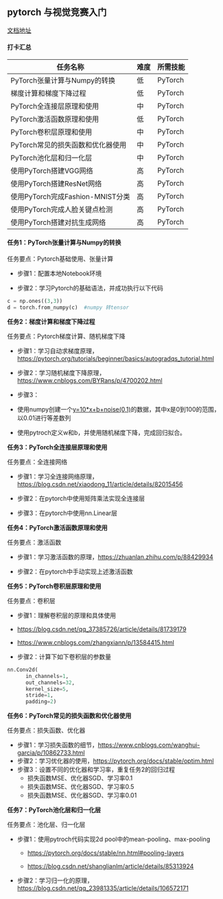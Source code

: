 ## pytorch 与视觉竞赛入门

[文档地址](https://shimo.im/docs/dumrsexTRJkqSgIC/read)

#### 打卡汇总

| 任务名称                          | 难度 | 所需技能 |
| --------------------------------- | ---- | -------- |
| PyTorch张量计算与Numpy的转换      | 低   | PyTorch  |
| 梯度计算和梯度下降过程            | 低   | PyTorch  |
| PyTorch全连接层原理和使用         | 中   | PyTorch  |
| PyTorch激活函数原理和使用         | 低   | PyTorch  |
| PyTorch卷积层原理和使用           | 中   | PyTorch  |
| PyTorch常见的损失函数和优化器使用 | 中   | PyTorch  |
| PyTorch池化层和归一化层           | 中   | PyTorch  |
| 使用PyTorch搭建VGG网络            | 高   | PyTorch  |
| 使用PyTorch搭建ResNet网络         | 高   | PyTorch  |
| 使用PyTorch完成Fashion-MNIST分类  | 高   | PyTorch  |
| 使用PyTorch完成人脸关键点检测     | 高   | PyTorch  |
| 使用PyTorch搭建对抗生成网络       | 高   | PyTorch  |

#### 任务1：PyTorch张量计算与Numpy的转换

任务要点：Pytorch基础使用、张量计算

- 步骤1：配置本地Notebook环境

- 步骤2：学习Pytorch的基础语法，并成功执行以下代码

```python
c = np.ones((3,3))
d = torch.from_numpy(c)  #numpy 转tensor
```

**任务2：梯度计算和梯度下降过程**

任务要点：Pytorch梯度计算、随机梯度下降

- 步骤1：学习自动求梯度原理，https://pytorch.org/tutorials/beginner/basics/autogradqs_tutorial.html

- 步骤2：学习随机梯度下降原理，https://www.cnblogs.com/BYRans/p/4700202.html

- 步骤3：

- 使用numpy创建一个[y=10*x+b+noise(0,1)](#)的数据，其中x是0到100的范围，以0.01进行等差数列

- 使用pytroch定义w和b，并使用随机梯度下降，完成回归拟合。



**任务3：PyTorch全连接层原理和使用**

任务要点：全连接网络

- 步骤1：学习全连接网络原理，https://blog.csdn.net/xiaodong_11/article/details/82015456

- 步骤2：在pytorch中使用矩阵乘法实现全连接层

- 步骤3：在pytorch中使用nn.Linear层



**任务4：PyTorch激活函数原理和使用**

任务要点：激活函数

- 步骤1：学习激活函数的原理，https://zhuanlan.zhihu.com/p/88429934

- 步骤2：在pytorch中手动实现上述激活函数



**任务5：PyTorch卷积层原理和使用**

任务要点：卷积层

- 步骤1：理解卷积层的原理和具体使用

- https://blog.csdn.net/qq_37385726/article/details/81739179

- https://www.cnblogs.com/zhangxiann/p/13584415.html

- 步骤2：计算下如下卷积层的参数量

```Python
nn.Conv2d(
      in_channels=1,
      out_channels=32,
      kernel_size=5,    
      stride=1, 
      padding=2)
```


**任务6：PyTorch常见的损失函数和优化器使用**

任务要点：损失函数、优化器

- 步骤1：学习损失函数的细节，https://www.cnblogs.com/wanghui-garcia/p/10862733.html
- 步骤2：学习优化器的使用，https://pytorch.org/docs/stable/optim.html
- 步骤3：设置不同的优化器和学习率，重复任务2的回归过程
  - 损失函数MSE、优化器SGD、学习率0.1
  - 损失函数MSE、优化器SGD、学习率0.5
  - 损失函数MSE、优化器SGD、学习率0.01




**任务7：PyTorch池化层和归一化层**

任务要点：池化层、归一化层

- 步骤1：使用pytroch代码实现2d pool中的mean-pooling、max-pooling
  - https://pytorch.org/docs/stable/nn.html#pooling-layers

  - https://blog.csdn.net/shanglianlm/article/details/85313924

- 步骤2：学习归一化的原理，https://blog.csdn.net/qq_23981335/article/details/106572171